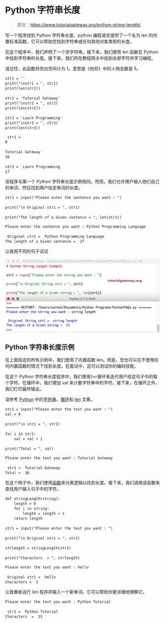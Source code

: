 # Python 字符串长度

> 原文：<https://www.tutorialgateway.org/python-string-length/>

写一个程序找到 Python 字符串长度。python 编程语言提供了一个名为 len 的内置标准函数。它可以帮助您找到字符串或任何其他对象类型的长度。

在这个程序中，我们声明了一个空字符串。接下来，我们使用 len 函数在 Python 中找到字符串的长度。接下来，我们将在教程网关中找到全部字符并学习编程。

请记住，此函数将空白空间计为 1。意思是《他将》中的人物总数是 5。

```
str1 = ''
print("\nstr1 = ", str1)
print(len(str1))

str2 = 'Tutorial Gateway'
print("\nstr2 = ", str2)
print(len(str2))

str3 = 'Learn Programming'
print("\nstr3 = ", str3)
print(len(str3))
```

```
 str1 =  
0

Tutorial Gateway
16

str3 =  Learn Programming
17
```

该程序与第一个 Python 字符串长度示例相同。然而，我们允许用户输入他们自己的单词，然后找到用户给定单词的长度。

```
str1 = input("Please enter the sentence you want : ")

print("\n Original str1 = ", str1)

print("The length of a Given sentence = ", len(str1))
```

```
Please enter the sentence you want : Python Programming Language

 Original str1 =  Python Programming Language
The length of a Given sentence =  27
```

让我用不同的句子试试

![Python String Length 3](img/93155fd58b2c28b7da568c9cb6304b93.png)

## Python 字符串长度示例

在上面指定的所有示例中，我们使用了内置函数 len。但是，您也可以在不使用任何内置函数的情况下找到长度。在面试中，这可以测试你的编码技能。

在这个 Python 字符串长度程序中，我们使用`for`循环来迭代用户给定句子中的每个字符。在循环中，我们增加 val 来计数字符串中的字符。接下来，在循环之外，我们打印最终输出。

请参考 [Python](https://www.tutorialgateway.org/python-tutorial/) 中的[字符串](https://www.tutorialgateway.org/python-string/)、[循环](https://www.tutorialgateway.org/python-for-loop/)和 [len](https://www.tutorialgateway.org/python-len-function/) 文章。

```
str1 = input("Please enter the text you want : ")
val = 0

print("\n str1 = ", str1)

for i in str1:
    val = val + 1

print("Total = ", val)
```

```
Please enter the text you want : Tutorial Gateway

 str1 =  Tutorial Gateway
Total =  16
```

在这个例子中，我们使用[函数](https://www.tutorialgateway.org/functions-in-python/)来分离逻辑以找到长度。接下来，我们调用该函数来查找用户输入句子中的字符。

```
def stringLength(string):
    length = 0
    for i in string:
        length = length + 1
    return length

str1 = input("Please enter the text you want : ")

print("\n Original str1 = ", str1)

strlength = stringLength(str1)

print("Characters  = ", strlength)
```

```
Please enter the text you want : hello

 Original str1 =  hello
Characters =  5
```

让我重新运行 len 程序并输入一个新单词。它可以帮助你更详细地理解它。

```
Please enter the text you want : Python Tutorial

 str1 =  Python Tutorial
Characters  =  15
```